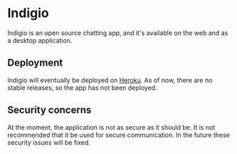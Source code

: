 # Indigio

Indigio is an open source chatting app, and it's available on the web and as a desktop application.

## Deployment

Indigio will eventually be deployed on [Heroku](https://www.heroku.com/). As of now, there are no stable releases, so the app has not been deployed.

## Security concerns

At the moment, the application is not as secure as it should be. It is not recommended that it be used for secure communication. In the future these security issues will be fixed.
